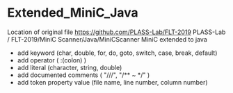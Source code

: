 # Extended_MiniC_Java
Location of original file
https://github.com/PLASS-Lab/FLT-2019  PLASS-Lab / FLT-2019/MiniC Scanner/Java/MiniCScanner 
MiniC extended to java
+ add keyword (char, double, for, do, goto, switch, case, break, default)
+ add operator ( :(colon) )
+ add  literal (character, string, double)
+ add documented comments ( "///", "/** ~ */" )
+ add token property value (file name, line number, column number)
